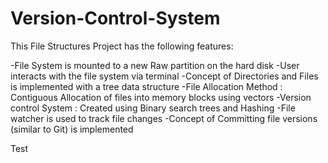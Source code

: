# Version-Control-System

This File Structures Project has the following features:

-File System is mounted to a new Raw partition on the hard disk
-User interacts with the file system via terminal
-Concept of Directories and Files is implemented with a tree data structure
-File Allocation Method : Contiguous Allocation of files into memory blocks using vectors
-Version control System : Created using Binary search trees and Hashing
-File watcher is used to track file changes
-Concept of Committing file versions (similar to Git) is implemented

Test
